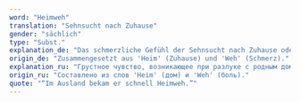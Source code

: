 ```yaml
---
word: "Heimweh"
translation: "Sehnsucht nach Zuhause"
gender: "sächlich"
type: "Subst."
explanation_de: "Das schmerzliche Gefühl der Sehnsucht nach Zuhause oder vertrauter Umgebung."
origin_de: "Zusammengesetzt aus 'Heim' (Zuhause) und 'Weh' (Schmerz)."
explanation_ru: "Грустное чувство, возникающее при разлуке с родным домом или страной."
origin_ru: "Составлено из слов 'Heim' (дом) и 'Weh' (боль)."
quote: "“Im Ausland bekam er schnell Heimweh.”"
---
```

